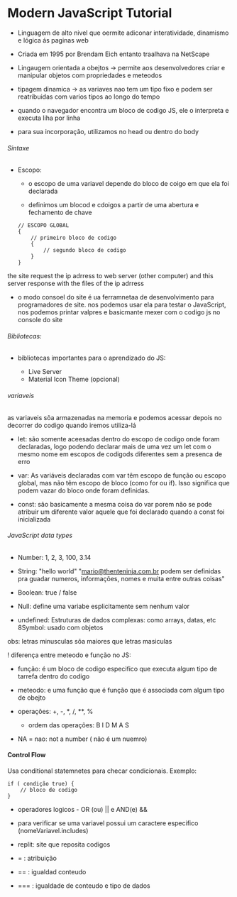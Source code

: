 # Modern JavaScript Tutorial

* Linguagem de alto nivel que oermite adiconar interatividade, dinamismo e lógica ás paginas web

* Criada em 1995 por Brendam Eich entanto traalhava na NetScape

* Lingaugem orientada a obejtos -> permite aos desenvolvedores criar e manipular objetos com propriedades e meteodos

* tipagem dinamica -> as variaves nao tem um tipo fixo e podem ser reatribuidas com varios tipos ao longo do tempo

* quando o navegador encontra um bloco de codigo JS, ele o interpreta e executa liha por linha

* para sua incorporação, utilizamos <script></script> no head ou dentro do body

###### Sintaxe

* Escopo: 
    * o escopo de uma variavel depende do bloco de coigo em que ela foi declarada

    * definimos um blocod e cdoigos a partir de uma abertura e fechamento de chave

    ```
    // ESCOPO GLOBAL
    {
        // primeiro bloco de codigo
        {
            // segundo bloco de codigo
        }
    }
    ```

the site request the ip adrress to web server (other computer) and this server response with the files of the ip adrress

 * o modo consoel do site é ua  ferramnetaa de desenvolvimento para programadores de site. nos podemos usar ela para testar o JavaScript, nos podemos printar valpres e basicmante mexer com o codigo js no console do site

###### Bibliotecas:

- bibliotecas importantes para o aprendizado do JS: 

  * Live Server
  * Material Icon Theme (opcional)

###### variaveis

as variaveis sõa armazenadas na memoria e podemos acessar depois no decorrer do codigo quando iremos utiliza-lá

* let: são somente aceesadas dentro do escopo de codigo onde foram declaradas, logo podendo declarar mais de uma vez um let com o mesmo nome em escopos de codigods diferentes sem a presenca de erro

* var: As variáveis declaradas com var têm escopo de função ou escopo global, mas não têm escopo de bloco (como for ou if). Isso significa que podem vazar do bloco onde foram definidas.

* const: são basicamente a mesma coisa do var porem não se pode atribuir um diferente valor aquele que foi declarado quando a const foi inicializada

###### JavaScript data types

* Number: 1, 2, 3, 100, 3.14

* String: "hello world" "mario@thenteninja.com.br podem ser definidas pra guadar numeros, informações, nomes e muita entre outras coisas"

* Boolean: true / false

* Null: define uma variabe esplicitamente sem nenhum valor
* undefined: Estruturas de dados complexas: como arrays, datas, etc
8Symbol: usado com objetos

obs: 
letras minusculas sõa maiores que letras masiculas

 ! diferença entre meteodo e função no JS:

 * função: é um bloco de codigo especifico que executa algum tipo de tarrefa dentro do codigo

 * meteodo: e uma função que é função que é associada com algum tipo de obejto

* operações:  +, -, *, /, **, % 

    *  ordem das operações: B I D M A S

- NA = nao: not a number ( não é um nuemro)

#### Control Flow

Usa conditional statemnetes para checar condicionais. Exemplo:

```
if ( condição true) {
    // bloco de codigo
}
```

* operadores logicos - OR (ou) || e AND(e) &&

* para verificar se uma variavel possui um caractere especifico (nomeVariavel.includes)

* replit: site que reposita codigos

* = : atribuição

* == : igualdad conteudo

 * === : igualdade de conteudo e tipo de dados
